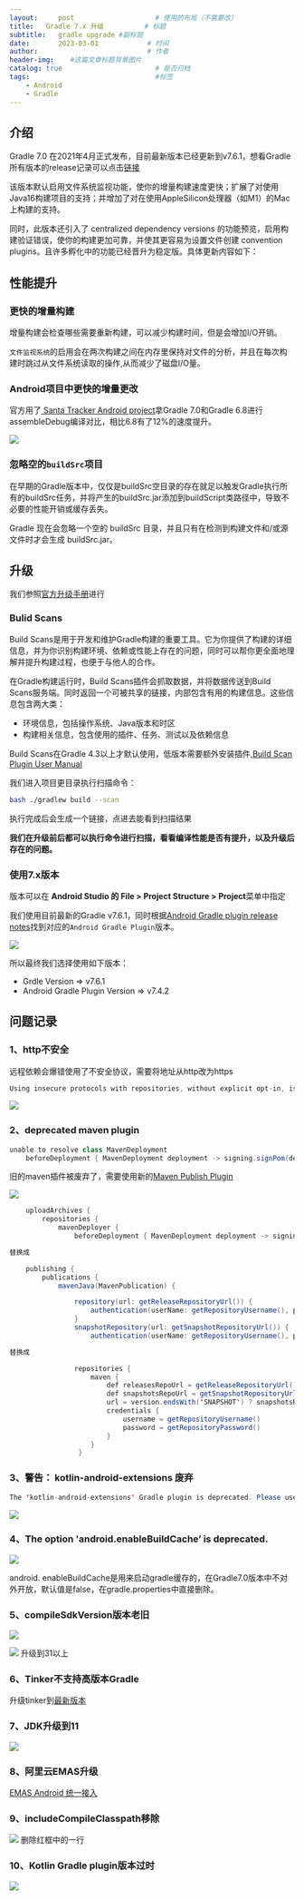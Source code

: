 ```yaml
---
layout:     post                    # 使用的布局（不需要改）
title:   Gradle 7.x 升级          # 标题 
subtitle:   gradle upgrade #副标题
date:       2023-03-01            # 时间
author:                           # 作者
header-img:    #这篇文章标题背景图片
catalog: true                       # 是否归档
tags:                               #标签
    - Android
    - Gradle
---
```


## 介绍
Gradle 7.0 在2021年4月正式发布，目前最新版本已经更新到v7.6.1，想看Gradle所有版本的release记录可以点击[链接](https://gradle.org/releases/)

该版本默认启用文件系统监视功能，使你的增量构建速度更快；扩展了对使用Java16构建项目的支持；并增加了对在使用AppleSilicon处理器（如M1）的Mac上构建的支持。

同时，此版本还引入了 centralized dependency versions 的功能预览，启用构建验证错误，使你的构建更加可靠，并使其更容易为设置文件创建 convention plugins。且许多孵化中的功能已经晋升为稳定版。具体更新内容如下：

## 性能提升
### 更快的增量构建
增量构建会检查哪些需要重新构建，可以减少构建时间，但是会增加I/O开销。

`文件监视系统`的启用会在两次构建之间在内存里保持对文件的分析，并且在每次构建时跳过从文件系统读取的操作,从而减少了磁盘I/O量。

### Android项目中更快的增量更改

官方用了[ Santa Tracker Android project](https://github.com/gradle/santa-tracker-performance)拿Gradle 7.0和Gradle 6.8进行assembleDebug编译对比，相比6.8有了12%的速度提升。

![](https://raw.githubusercontent.com/KinsomyJS/KinsomyJS.github.io/master/img/2023-03-01/1.png)




### 忽略空的`buildSrc`项目

在早期的Gradle版本中，仅仅是buildSrc空目录的存在就足以触发Gradle执行所有的buildSrc任务，并将产生的buildSrc.jar添加到buildScript类路径中，导致不必要的性能开销或缓存丢失。

Gradle 现在会忽略一个空的 buildSrc 目录，并且只有在检测到构建文件和/或源文件时才会生成 buildSrc.jar。

## 升级
我们参照[官方升级手册](https://docs.gradle.org/7.1.1/userguide/upgrading_version_7.html#changes_7.1)进行

### Bulid Scans
Build Scans是用于开发和维护Gradle构建的重要工具。它为你提供了构建的详细信息，并为你识别构建环境、依赖或性能上存在的问题，同时可以帮你更全面地理解并提升构建过程，也便于与他人的合作。

在Gradle构建运行时，Build Scans插件会抓取数据，并将数据传送到Build Scans服务端。同时返回一个可被共享的链接，内部包含有用的构建信息。这些信息包含两大类：

* 环境信息，包括操作系统、Java版本和时区
* 构建相关信息，包含使用的插件、任务、测试以及依赖信息

Build Scans在Gradle 4.3以上才默认使用，低版本需要额外安装插件,[Build Scan Plugin User Manual](https://docs.gradle.com/enterprise/gradle-plugin/?&_ga=2.100043736.79666310.1541473383-2130798346.1527486300#getting_set_up)

我们进入项目更目录执行扫描命令：
```sh
bash ./gradlew build --scan
```

执行完成后会生成一个链接，点进去能看到扫描结果

**我们在升级前后都可以执行命令进行扫描，看看编译性能是否有提升，以及升级后存在的问题。**

### 使用7.x版本
版本可以在 **Android Studio 的 File > Project Structure > Project**菜单中指定

我们使用目前最新的Gradle v7.6.1，同时根据[Android Gradle plugin release notes](https://developer.android.com/studio/releases/gradle-plugin?hl=zh-cn)找到对应的`Android Gradle Plugin`版本。

![](https://raw.githubusercontent.com/KinsomyJS/KinsomyJS.github.io/master/img/2023-03-01/2.png)


所以最终我们选择使用如下版本：

* Grdle Version => v7.6.1
* Android Gradle Plugin Version => v7.4.2


## 问题记录
### 1、http不安全
远程依赖会爆错使用了不安全协议，需要将地址从http改为https

```java
Using insecure protocols with repositories, without explicit opt-in, is unsupported. Switch Maven repository 'maven(http://maven.aliyun.com/nexus/content/groups/public/)' to redirect to a secure protocol (like HTTPS) or allow insecure protocols. See https://docs.gradle.org/7.6.1/dsl/org.gradle.api.artifacts.repositories.UrlArtifactRepository.html#org.gradle.api.artifacts.repositories.UrlArtifactRepository:allowInsecureProtocol for more details. 
```

![](https://raw.githubusercontent.com/KinsomyJS/KinsomyJS.github.io/master/img/2023-03-01/3.png)

### 2、deprecated maven plugin

```java
unable to resolve class MavenDeployment 
    beforeDeployment { MavenDeployment deployment -> signing.signPom(deployment) }
```

旧的maven插件被废弃了，需要使用新的[Maven Publish Plugin
](https://docs.gradle.org/current/userguide/publishing_maven.html?_ga=2.188883243.1829966791.1678959159-1216106932.1678959159#publishing_maven)

![](https://raw.githubusercontent.com/KinsomyJS/KinsomyJS.github.io/master/img/2023-03-01/8.png)

```java
    uploadArchives {
        repositories {
            mavenDeployer {
                beforeDeployment { MavenDeployment deployment -> signing.signPom(deployment) }

替换成

    publishing {
        publications {
            mavenJava(MavenPublication) {

```

```java
                repository(url: getReleaseRepositoryUrl()) {
                    authentication(userName: getRepositoryUsername(), password: getRepositoryPassword())
                }
                snapshotRepository(url: getSnapshotRepositoryUrl()) {
                    authentication(userName: getRepositoryUsername(), password: getRepositoryPassword())

替换成

                repositories {
                    maven {
                        def releasesRepoUrl = getReleaseRepositoryUrl()
                        def snapshotsRepoUrl = getSnapshotRepositoryUrl()
                        url = version.endsWith('SNAPSHOT') ? snapshotsRepoUrl : releasesRepoUrl
                        credentials {
                            username = getRepositoryUsername()
                            password = getRepositoryPassword()
                        }
                    }
                 }


```


### 3、警告： kotlin-android-extensions 废弃
```java 
The 'kotlin-android-extensions' Gradle plugin is deprecated. Please use this migration guide (https://goo.gle/kotlin-android-extensions-deprecation) to start working with View Binding (https://developer.android.com/topic/libraries/view-binding) and the 'kotlin-parcelize' plugin.
```

![](https://raw.githubusercontent.com/KinsomyJS/KinsomyJS.github.io/master/img/2023-03-01/5.png)

### 4、The option 'android.enableBuildCache’ is deprecated.
![](https://raw.githubusercontent.com/KinsomyJS/KinsomyJS.github.io/master/img/2023-03-01/6.png)

android. enableBuildCache是用来启动gradle缓存的，在Gradle7.0版本中不对外开放，默认值是false，在gradle.properties中直接删除。


### 5、compileSdkVersion版本老旧
![](https://raw.githubusercontent.com/KinsomyJS/KinsomyJS.github.io/master/img/2023-03-01/7.png)

![](https://raw.githubusercontent.com/KinsomyJS/KinsomyJS.github.io/master/img/2023-03-01/11.png)
升级到31以上

### 6、Tinker不支持高版本Gradle
升级tinker到[最新版本](https://github.com/Tencent/tinker/releases)
### 7、JDK升级到11
![](https://raw.githubusercontent.com/KinsomyJS/KinsomyJS.github.io/master/img/2023-03-01/12.png)
### 8、阿里云EMAS升级
[EMAS Android 统一接入
](https://help.aliyun.com/document_detail/436887.html)

### 9、includeCompileClasspath移除
![](https://raw.githubusercontent.com/KinsomyJS/KinsomyJS.github.io/master/img/2023-03-01/9.png)
删除红框中的一行

### 10、Kotlin Gradle plugin版本过时
![](https://raw.githubusercontent.com/KinsomyJS/KinsomyJS.github.io/master/img/2023-03-01/10.png)